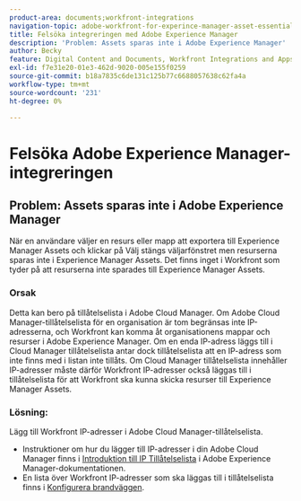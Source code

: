 ```yaml
---
product-area: documents;workfront-integrations
navigation-topic: adobe-workfront-for-experince-manager-asset-essentials
title: Felsöka integreringen med Adobe Experience Manager
description: 'Problem: Assets sparas inte i Adobe Experience Manager'
author: Becky
feature: Digital Content and Documents, Workfront Integrations and Apps
exl-id: f7e31e20-01e3-462d-9020-005e155f0259
source-git-commit: b18a7835c6de131c125b77c6688057638c62fa4a
workflow-type: tm+mt
source-wordcount: '231'
ht-degree: 0%

---
```


# Felsöka Adobe Experience Manager-integreringen

## Problem: Assets sparas inte i Adobe Experience Manager

När en användare väljer en resurs eller mapp att exportera till Experience Manager Assets och klickar på Välj stängs väljarfönstret men resurserna sparas inte i Experience Manager Assets. Det finns inget i Workfront som tyder på att resurserna inte sparades till Experience Manager Assets.

### Orsak

Detta kan bero på tillåtelselista i Adobe Cloud Manager. Om Adobe Cloud Manager-tillåtelselista för en organisation är tom begränsas inte IP-adresserna, och Workfront kan komma åt organisationens mappar och resurser i Adobe Experience Manager. Om en enda IP-adress läggs till i Cloud Manager tillåtelselista antar dock tillåtelselista att en IP-adress som inte finns med i listan inte tillåts. Om Cloud Manager tillåtelselista innehåller IP-adresser måste därför Workfront IP-adresser också läggas till i tillåtelselista för att Workfront ska kunna skicka resurser till Experience Manager Assets.

### Lösning:

Lägg till Workfront IP-adresser i Adobe Cloud Manager-tillåtelselista.

* Instruktioner om hur du lägger till IP-adresser i din Adobe Cloud Manager finns i [Introduktion till IP Tillåtelselista](https://experienceleague.adobe.com/sv/docs/experience-manager-cloud-service/content/implementing/using-cloud-manager/ip-allow-lists/introduction) i Adobe Experience Manager-dokumentationen.
* En lista över Workfront IP-adresser som ska läggas till i tillåtelselista finns i [Konfigurera brandväggen](/help/quicksilver/administration-and-setup/get-started-wf-administration/configure-your-firewall.md).
